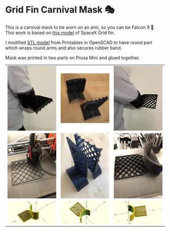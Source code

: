 # Grid Fin Carnival Mask 🎭

This is a carnival mask to be worn on an arm, so you can be Falcon 9 🚀. 
This work is based on [this model](https://www.printables.com/model/142891-grid-fin-spacex-falcon-9) of SpaceX Grid fin.

I modified [STL model](https://www.printables.com/model/142891-grid-fin-spacex-falcon-9) from Printables in OpenSCAD to have round part which wraps round arms and also secures rubber band.

Mask was printed in two parts on Prusa Mini and glued together.

<table>
<tr>
    <td><img src="images/final/a.jpg" alt="Image of grid fin mask"></td>
    <td><img src="images/final/b.jpg" alt="Image of grid fin mask"></td>
    <td><img src="images/final/c.jpg" alt="Image of grid fin mask"></td>
</tr>
<tr>
    <td><img src="images/print/a.jpg" alt="Image of grid fin mask"></td>
    <td><img src="images/print/b.jpg" alt="Image of grid fin mask"></td>
    <td><img src="images/print/c.jpg" alt="Image of grid fin mask"></td>
</tr>
<tr>
    <td><img src="images/render/a.png" alt="Render of grid fin mask"></td>
    <td><img src="images/render/b.png" alt="Render of grid fin mask"></td>
    <td><img src="images/render/c.png" alt="Render of grid fin mask"></td>
</tr>
</table>
